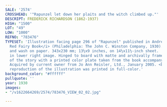 ```yaml
---
SALE: '2574'
CROSSHEAD: '"Rapunzel let down her plaits and the witch climbed up."'
DESCRIPT: FREDERICK RICHARDSON (1862-1937)
HIGH: "1500"
LOT: "49"
LOW: "1000"
REFNO: "783476"
TYPESET: 'Illustration facing page 296 of "Rapunzel" published in Andrew Lang''s <i>The
  Red Fairy Book</i> (Philadelphia: The John C. Winston Company, 1930). Pen, ink,
  and wash on paper. 343x230 mm; 13½x9 inches, on 14½x11½-inch sheet.  Initialed "FR"
  in lower right image. Hinged to board with matte and archivally framed. A photocopy
  of the story with a printed color plate taken from the book accompany the lot. <br><br>Provenance:
  Acquired by current owner from Jo Ann Reisler, Ltd., January 2005. <br><br>The published
  reproduction of the illustration was printed in full-color.'
background_color: "#ffffff"
pullquote: ''
year: 1930
images:
- "/v1622664269/2574/783476_VIEW_02_02.jpg"

---
```

